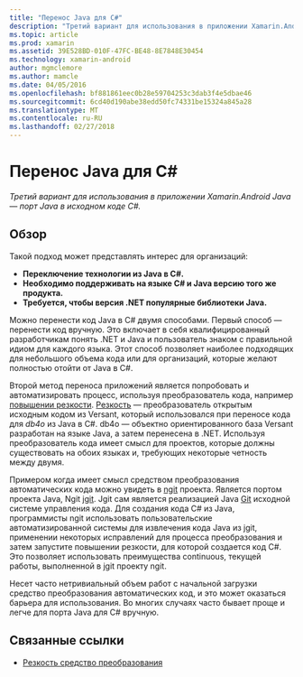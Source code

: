 ```yaml
---
title: "Перенос Java для C#"
description: "Третий вариант для использования в приложении Xamarin.Android Java — порт Java в исходном коде C#."
ms.topic: article
ms.prod: xamarin
ms.assetid: 39E528BD-010F-47FC-BE48-8E7848E30454
ms.technology: xamarin-android
author: mgmclemore
ms.author: mamcle
ms.date: 04/05/2016
ms.openlocfilehash: bf881861eec0b28e59704253c3dab3f4e5dbae46
ms.sourcegitcommit: 6cd40d190abe38edd50fc74331be15324a845a28
ms.translationtype: MT
ms.contentlocale: ru-RU
ms.lasthandoff: 02/27/2018
---
```

# <a name="porting-java-to-c"></a>Перенос Java для C#

_Третий вариант для использования в приложении Xamarin.Android Java — порт Java в исходном коде C#._

## <a name="overview"></a>Обзор

Такой подход может представлять интерес для организаций:

-  **Переключение технологии из Java в C#.**
-  **Необходимо поддерживать на языке C# и Java версию того же продукта.**
-  **Требуется, чтобы версия .NET популярные библиотеки Java.**


Можно перенести код Java в C# двумя способами. Первый способ — перенести код вручную. Это включает в себя квалифицированный разработчикам понять .NET и Java и пользователь знаком с правильной идиом для каждого языка. Этот способ позволяет наиболее подходящих для небольшого объема кода или для организаций, которые желают полностью отойти от Java в C#.

Второй метод переноса приложений является попробовать и автоматизировать процесс, используя преобразователь кода, например [повышении резкости](https://github.com/mono/sharpen). [Резкость](https://github.com/mono/sharpen) — преобразователь открытым исходным кодом из Versant, который использовался при переносе кода для *db4o* из Java в C#. db4o — объектно ориентированного база Versant разработан на языке Java, а затем перенесена в .NET. Используя преобразователь кода имеет смысл для проектов, которые должны существовать на обоих языках и, требующих некоторые четность между двумя.

Примером когда имеет смысл средством преобразования автоматических кода можно увидеть в [ngit](https://github.com/mono/ngit) проекта.
Является портом проекта Java, Ngit [jgit](http://eclipse.org/).
Jgit сам является реализацией Java [Git](http://git-scm.com/) исходной системе управления кода. Для создания кода C# из Java, программисты ngit использовать пользовательские автоматизированной системы для извлечения кода Java из jgit, применении некоторых исправлений для процесса преобразования и затем запустите повышении резкости, для которой создается код C#. Это позволяет использовать преимущества continuous, текущей работы, выполненной в jgit проекту ngit.

Несет часто нетривиальный объем работ с начальной загрузки средство преобразования автоматических код, и это может оказаться барьера для использования. Во многих случаях часто бывает проще и легче для порта Java для C# вручную.



## <a name="related-links"></a>Связанные ссылки

- [Резкость средство преобразования](https://github.com/mono/sharpen)
